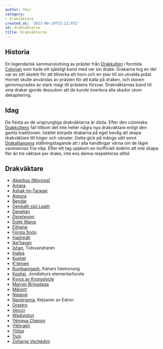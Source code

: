 ```yaml
---
author: Ymir
category:
- Drakväktare
created_at: '2013-09-19T15:22:07Z'
id: drakväktarna
title: Drakväktarna
---
```

## Historia

En legendarisk sammanslutning av präster från [Drakkulten] i forntida [Colonan] som hade ett själsligt band med var sin drake. Drakarna tog en del var av sitt skelett för att tillverka ett horn och en stav till sin utvalda präst. Hornet skulle användas av prästen för att kalla på draken, och staven genomsyrades av stark magi till prästens försvar. Drakväktarnas band till sina drakar gjorde dessutom att de kunde överleva alla skador utom dekapitering.

## Idag

De flesta av de ursprungliga drakväktarna är döda. Efter den coloniska [Drakkultens][Drakkulten] fall tillkom det inte heller några nya drakväktare enligt den gamla traditionen. Istället började drakarna på eget bevåg att skapa drakväktare till höger och vänster. Detta gick på många sätt emot [Drakalliansens] ställningstagande att i alla handlingar värna om de lägre varelsernas fria vilja. Efter ett tag uppkom en inofficiell doktrin att inte skapa fler än tre väktare per drake, inte ens denna respekteras alltid.

## Drakväktare

-   *[Akephos (Moróga)]*
-   [Amara]
-   [Ashak im-Taragai]
-   [Aveura]
-   [Bendar]
-   [Denéath sìol Leath]
-   [Denelian]
-   *[Deretwynn]*
-   [Dokk Wansi]
-   [Eithene]
-   [Första Snön]
-   [Hashirah]
-   [Ike'havan]
-   [Ishan], Tidsvandraren
-   [Inalea]
-   [Koshei]
-   [K'tenwe]
-   [Kumbanigash], Kahars häxkonung
-   [Koshei], Jondishurs elementarfurste
-   [Kyros av Kronodycle]
-   [Marner Bringdaga]
-   [Månört]
-   [Nalangi]
-   [Nanórgona], Kejsaren av Edron
-   [Orastro]
-   *[Vercci]*
-   [Wadundun]
-   [Yémaya Chango]
-   [Ylkhrakh]
-   *[Ytilaq]*
-   [Yuni]
-   [Zoharija Vechédim]

  [Drakkulten]: Drakkulten
  [Colonan]: Colonan
  [Drakalliansens]: Drakalliansen
  [Akephos (Moróga)]: Moróga
  [Amara]: Amara
  [Ashak im-Taragai]: Ashak_im-Taragai
  [Aveura]: Aveura
  [Bendar]: Bendar
  [Denéath sìol Leath]: Denéath_sìol_Leath
  [Denelian]: Denelian
  [Deretwynn]: Deretwynn
  [Dokk Wansi]: Dokk_Wansi
  [Eithene]: Eithene
  [Första Snön]: Första_Snön
  [Hashirah]: Hashirah
  [Ike'havan]: Ikehavan
  [Ishan]: Ishan
  [Inalea]: Inalea
  [Koshei]: Koshei
  [K'tenwe]: Ktenwe
  [Kumbanigash]: Kumbanigash
  [Kyros av Kronodycle]: Kyros_av_Kronodycle
  [Marner Bringdaga]: Marner_Bringdaga
  [Månört]: Månört
  [Nalangi]: Nalangi
  [Nanórgona]: Nanórgona
  [Orastro]: Orastro
  [Vercci]: Vercci
  [Wadundun]: Wadundun
  [Yémaya Chango]: Yémaya_Chango
  [Ylkhrakh]: Ylkhrakh
  [Ytilaq]: Ytilaq
  [Yuni]: Yuni
  [Zoharija Vechédim]: Zoharija_Vechédim